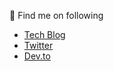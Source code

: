 👋 Find me on following

- [Tech Blog](https://tckb.tgrthi.me?ref=ghprofile)
- [Twitter](https://twitter.com/this_is_tckb)
- [Dev.to](https://dev.to/this_is_tckb)
